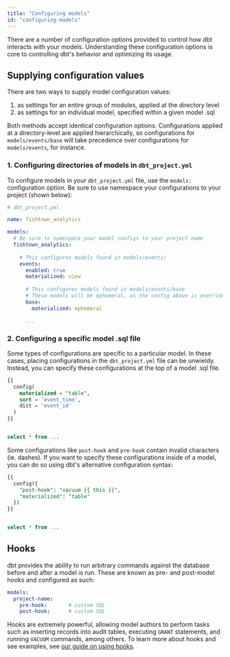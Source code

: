 ```yaml
---
title: "Configuring models"
id: "configuring-models"
---
```


There are a number of configuration options provided to control how dbt interacts with your models. Understanding these configuration options is core to controlling dbt's behavior and optimizing its usage.

## Supplying configuration values

There are two ways to supply model configuration values:

1. as settings for an entire group of modules, applied at the directory level
2. as settings for an individual model, specified within a given model .sql

Both methods accept identical configuration options. Configurations applied at a directory-level are applied hierarchically, so configurations for `models/events/base` will take precedence over configurations for `models/events`, for instance.

### 1. Configuring directories of models in `dbt_project.yml`

To configure models in your `dbt_project.yml` file, use the `models:` configuration option. Be sure to use namespace your configurations to your project (shown below):

```yaml
# dbt_project.yml

name: fishtown_analytics

models:
  # Be sure to namespace your model configs to your project name
  fishtown_analytics:
  
    # This configures models found in models/events/
    events:
      enabled: true
      materialized: view
      
      # This configures models found in models/events/base
      # These models will be ephemeral, as the config above is overridden
      base:
        materialized: ephemeral

      ...
```

### 2. Configuring a specific model .sql file

Some types of configurations are specific to a particular model. In these cases, placing configurations in the `dbt_project.yml` file can be unwieldy. Instead, you can specify these configurations at the top of a model .sql file.

<File name='models/events/base/base_events.sql'>

```sql
{{
  config(
    materialized = "table",
    sort = 'event_time',
    dist = 'event_id'
  )
}}


select * from ...
```

</File>

Some configurations like `post-hook` and `pre-hook` contain invalid characters (ie. dashes). If you want to specify these configurations inside of a model, you can do so using dbt's alternative configuration syntax:

<File name='models/events/base/base_events.sql'>

```sql
{{
  config({
    "post-hook": "vacuum {{ this }}",
    "materialized": "table"
  })
}}


select * from ...
```

</File>


## Hooks

dbt provides the ability to run arbitrary commands against the database before and after a model is run. These are known as pre- and post-model hooks and configured as such:


```yaml
models:
  project-name:
    pre-hook:       # custom SQL
    post-hook:      # custom SQL
```

Hooks are extremely powerful, allowing model authors to perform tasks such as inserting records into audit tables, executing `GRANT` statements, and running `VACUUM` commands, among others. To learn more about hooks and see examples, see [our guide on using hooks](hooks).
